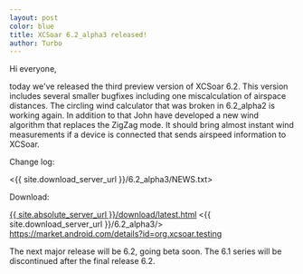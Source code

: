 ```yaml
---
layout: post
color: blue
title: XCSoar 6.2_alpha3 released!
author: Turbo
---
```

Hi everyone,

today we've released the third preview version of XCSoar 6.2.
This version includes several smaller bugfixes including one
miscalculation of airspace distances. The circling wind calculator that
was broken in 6.2_alpha2 is working again. In addition to that John have
developed a new wind algorithm that replaces the ZigZag mode. It should
bring almost instant wind measurements if a device is connected that
sends airspeed information to XCSoar.

Change log:

 <{{ site.download_server_url }}/6.2_alpha3/NEWS.txt>

Download:

 [{{ site.absolute_server_url }}/download/latest.html](/download/latest.html)
 <{{ site.download_server_url }}/6.2_alpha3/>
 <https://market.android.com/details?id=org.xcsoar.testing>

The next major release will be 6.2, going beta soon.
The 6.1 series will be discontinued after the final release 6.2.
